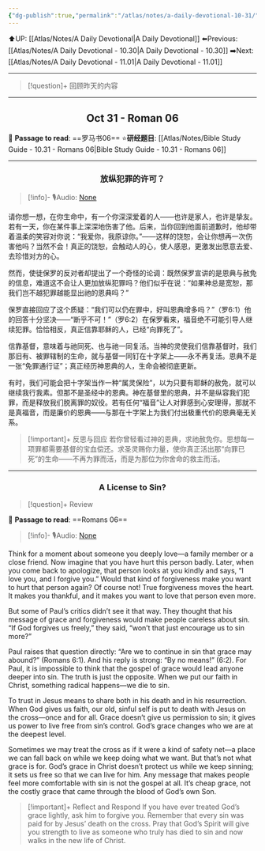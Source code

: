 ```yaml
---
{"dg-publish":true,"permalink":"/atlas/notes/a-daily-devotional-10-31/"}
---
```


 ⬆️UP: [[Atlas/Notes/A Daily Devotional\|A Daily Devotional]]
⬅️Previous: [[Atlas/Notes/A Daily Devotional - 10.30\|A Daily Devotional - 10.30]]
➡️Next: [[Atlas/Notes/A Daily Devotional - 11.01\|A Daily Devotional - 11.01]]

---

> [!question]+ 回顾昨天的内容
> 

---
## <center>Oct 31 - Roman 06</center>

📖 **Passage to read**: ==罗马书06==
⭐**研经题目**: [[Atlas/Notes/Bible Study Guide - 10.31 - Romans 06\|Bible Study Guide - 10.31 - Romans 06]]

---
### <center>放纵犯罪的许可？</center>

> [!info]- 🎙️Audio: [None]()


请你想一想，在你生命中，有一个你深深爱着的人——也许是家人，也许是挚友。若有一天，你在某件事上深深地伤害了他。后来，当你回到他面前道歉时，他却带着温柔的笑容对你说：“我爱你，我原谅你。”——这样的饶恕，会让你想再一次伤害他吗？当然不会！真正的饶恕，会触动人的心，使人感恩，更激发出愿意去爱、去珍惜对方的心。

然而，使徒保罗的反对者却提出了一个奇怪的论调：既然保罗宣讲的是恩典与赦免的信息，难道这不会让人更加放纵犯罪吗？他们似乎在说：“如果神总是宽恕，那我们岂不越犯罪越能显出祂的恩典吗？”

保罗直接回应了这个质疑：“我们可以仍在罪中，好叫恩典增多吗？”（罗6:1）他的回答十分坚决——“断乎不可！”（罗6:2）在保罗看来，福音绝不可能引导人继续犯罪。恰恰相反，真正信靠耶稣的人，已经“向罪死了”。

信靠基督，意味着与祂同死、也与祂一同复活。当神的灵使我们信靠基督时，我们那旧有、被罪辖制的生命，就与基督一同钉在十字架上——永不再复活。恩典不是一张“免罪通行证”；真正经历神恩典的人，生命会被彻底更新。

有时，我们可能会把十字架当作一种“属灵保险”，以为只要有耶稣的赦免，就可以继续我行我素。但那不是圣经中的恩典。神在基督里的恩典，并不是纵容我们犯罪，而是释放我们脱离罪的奴役。若有任何“福音”让人对罪感到心安理得，那就不是真福音，而是廉价的恩典——与那在十字架上为我们付出极重代价的恩典毫无关系。

> [!important]+ 反思与回应
若你曾轻看过神的恩典，求祂赦免你。思想每一项罪都需要基督的宝血偿还。求圣灵赐你力量，使你真正活出那“向罪已死”的生命——不再为罪而活，而是为那位为你舍命的救主而活。


---
### <center>A License to Sin?</center>

> [!question]+ Review
> 


📖 **Passage to read**: ==Romans 06==

> [!info]- 🎙️Audio: [None]()  


Think for a moment about someone you deeply love—a family member or a close friend. Now imagine that you have hurt this person badly. Later, when you come back to apologize, that person looks at you kindly and says, “I love you, and I forgive you.” Would that kind of forgiveness make you want to hurt that person again? Of course not! True forgiveness moves the heart. It makes you thankful, and it makes you want to love that person even more.

But some of Paul’s critics didn’t see it that way. They thought that his message of grace and forgiveness would make people careless about sin. “If God forgives us freely,” they said, “won’t that just encourage us to sin more?”

Paul raises that question directly: “Are we to continue in sin that grace may abound?” (Romans 6:1). And his reply is strong: “By no means!” (6:2). For Paul, it is impossible to think that the gospel of grace would lead anyone deeper into sin. The truth is just the opposite. When we put our faith in Christ, something radical happens—we die to sin.

To trust in Jesus means to share both in his death and in his resurrection. When God gives us faith, our old, sinful self is put to death with Jesus on the cross—once and for all. Grace doesn’t give us permission to sin; it gives us power to live free from sin’s control. God’s grace changes who we are at the deepest level.

Sometimes we may treat the cross as if it were a kind of safety net—a place we can fall back on while we keep doing what we want. But that’s not what grace is for. God’s grace in Christ doesn’t protect us while we keep sinning; it sets us free so that we can live for him. Any message that makes people feel more comfortable with sin is not the gospel at all. It’s cheap grace, not the costly grace that came through the blood of God’s own Son.

> [!important]+ Reflect and Respond
If you have ever treated God’s grace lightly, ask him to forgive you. Remember that every sin was paid for by Jesus’ death on the cross. Pray that God’s Spirit will give you strength to live as someone who truly has died to sin and now walks in the new life of Christ.

